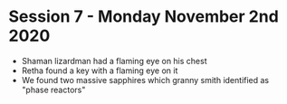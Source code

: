 # Session 7 - Monday November 2nd 2020

- Shaman lizardman had a flaming eye on his chest
- Retha found a key with a flaming eye on it
- We found two massive sapphires which granny smith identified as "phase reactors"
